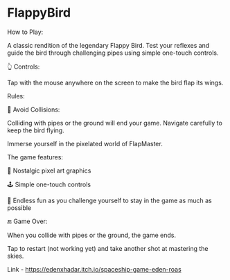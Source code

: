 # FlappyBird 
How to Play:

A classic rendition of the legendary Flappy Bird. Test your reflexes and guide the bird through challenging pipes using simple one-touch controls.

👆 Controls:

Tap with the mouse anywhere on the screen to make the bird flap its wings.

Rules:

🚫 Avoid Collisions:

Colliding with pipes or the ground will end your game. Navigate carefully to keep the bird flying.


Immerse yourself in the pixelated world of FlapMaster. 

The game features:

🌟 Nostalgic pixel art graphics

🕹️ Simple one-touch controls

🚀 Endless fun as you challenge yourself to stay in the game as much as possible


🔚 Game Over:

When you collide with pipes or the ground, the game ends.

Tap to restart (not working yet) and take another shot at mastering the skies.

Link - https://edenxhadar.itch.io/spaceship-game-eden-roas

